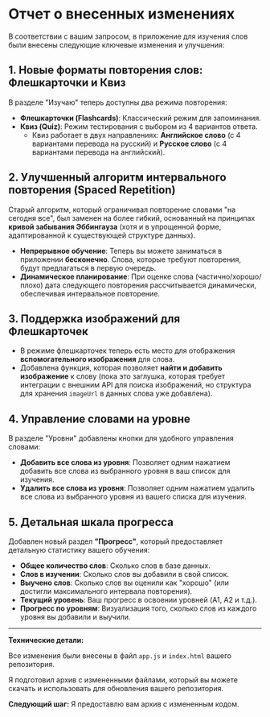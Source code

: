 # Отчет о внесенных изменениях

В соответствии с вашим запросом, в приложение для изучения слов были внесены следующие ключевые изменения и улучшения:

## 1. Новые форматы повторения слов: Флешкарточки и Квиз

В разделе "Изучаю" теперь доступны два режима повторения:

*   **Флешкарточки (Flashcards)**: Классический режим для запоминания.
*   **Квиз (Quiz)**: Режим тестирования с выбором из 4 вариантов ответа.
    *   Квиз работает в двух направлениях: **Английское слово** (с 4 вариантами перевода на русский) и **Русское слово** (с 4 вариантами перевода на английский).

## 2. Улучшенный алгоритм интервального повторения (Spaced Repetition)

Старый алгоритм, который ограничивал повторение словами "на сегодня все", был заменен на более гибкий, основанный на принципах **кривой забывания Эббингауза** (хотя и в упрощенной форме, адаптированной к существующей структуре данных).

*   **Непрерывное обучение**: Теперь вы можете заниматься в приложении **бесконечно**. Слова, которые требуют повторения, будут предлагаться в первую очередь.
*   **Динамическое планирование**: При оценке слова (частично/хорошо/плохо) дата следующего повторения рассчитывается динамически, обеспечивая интервальное повторение.

## 3. Поддержка изображений для Флешкарточек

*   В режиме флешкарточек теперь есть место для отображения **вспомогательного изображения** для слова.
*   Добавлена функция, которая позволяет **найти и добавить изображение** к слову (пока это заглушка, которая требует интеграции с внешним API для поиска изображений, но структура для хранения `imageUrl` в данных слова уже добавлена).

## 4. Управление словами на уровне

В разделе "Уровни" добавлены кнопки для удобного управления словами:

*   **Добавить все слова из уровня**: Позволяет одним нажатием добавить все слова из выбранного уровня в ваш список для изучения.
*   **Удалить все слова из уровня**: Позволяет одним нажатием удалить все слова из выбранного уровня из вашего списка для изучения.

## 5. Детальная шкала прогресса

Добавлен новый раздел **"Прогресс"**, который предоставляет детальную статистику вашего обучения:

*   **Общее количество слов**: Сколько слов в базе данных.
*   **Слов в изучении**: Сколько слов вы добавили в свой список.
*   **Выучено слов**: Сколько слов вы оценили как "хорошо" (или достигли максимального интервала повторения).
*   **Текущий уровень**: Ваш прогресс в освоении уровней (A1, A2 и т.д.).
*   **Прогресс по уровням**: Визуализация того, сколько слов из каждого уровня вы добавили и выучили.

---

**Технические детали:**

Все изменения были внесены в файл `app.js` и `index.html` вашего репозитория.

Я подготовил архив с измененными файлами, который вы можете скачать и использовать для обновления вашего репозитория.

**Следующий шаг:** Я предоставлю вам архив с измененным кодом.
